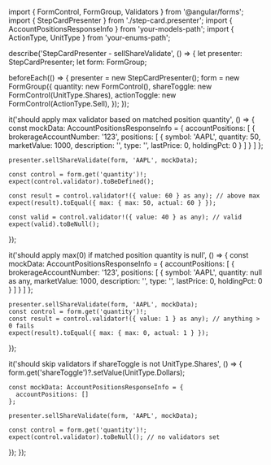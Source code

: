 import { FormControl, FormGroup, Validators } from '@angular/forms';
import { StepCardPresenter } from './step-card.presenter';
import { AccountPositionsResponseInfo } from 'your-models-path';
import { ActionType, UnitType } from 'your-enums-path';

describe('StepCardPresenter - sellShareValidate', () => {
  let presenter: StepCardPresenter;
  let form: FormGroup;

  beforeEach(() => {
    presenter = new StepCardPresenter();
    form = new FormGroup({
      quantity: new FormControl(),
      shareToggle: new FormControl(UnitType.Shares),
      actionToggle: new FormControl(ActionType.Sell),
    });
  });

  it('should apply max validator based on matched position quantity', () => {
    const mockData: AccountPositionsResponseInfo = {
      accountPositions: [
        {
          brokerageAccountNumber: '123',
          positions: [
            {
              symbol: 'AAPL',
              quantity: 50,
              marketValue: 1000,
              description: '',
              type: '',
              lastPrice: 0,
              holdingPct: 0
            }
          ]
        }
      ]
    };

    presenter.sellShareValidate(form, 'AAPL', mockData);

    const control = form.get('quantity')!;
    expect(control.validator).toBeDefined();

    const result = control.validator!({ value: 60 } as any); // above max
    expect(result).toEqual({ max: { max: 50, actual: 60 } });

    const valid = control.validator!({ value: 40 } as any); // valid
    expect(valid).toBeNull();
  });

  it('should apply max(0) if matched position quantity is null', () => {
    const mockData: AccountPositionsResponseInfo = {
      accountPositions: [
        {
          brokerageAccountNumber: '123',
          positions: [
            {
              symbol: 'AAPL',
              quantity: null as any,
              marketValue: 1000,
              description: '',
              type: '',
              lastPrice: 0,
              holdingPct: 0
            }
          ]
        }
      ]
    };

    presenter.sellShareValidate(form, 'AAPL', mockData);
    const control = form.get('quantity')!;
    const result = control.validator!({ value: 1 } as any); // anything > 0 fails
    expect(result).toEqual({ max: { max: 0, actual: 1 } });
  });

  it('should skip validators if shareToggle is not UnitType.Shares', () => {
    form.get('shareToggle')?.setValue(UnitType.Dollars);

    const mockData: AccountPositionsResponseInfo = {
      accountPositions: []
    };

    presenter.sellShareValidate(form, 'AAPL', mockData);

    const control = form.get('quantity')!;
    expect(control.validator).toBeNull(); // no validators set
  });
});